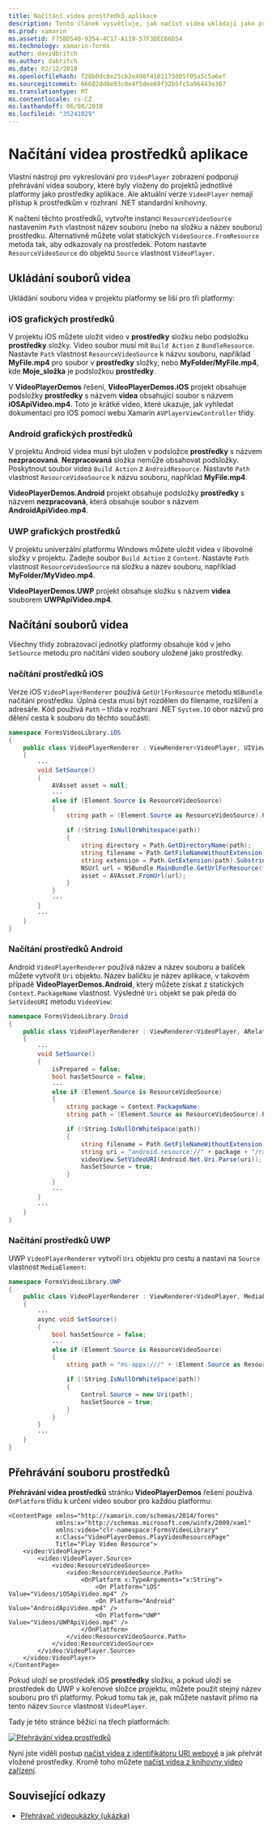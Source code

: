 ```yaml
---
title: Načítání videa prostředků aplikace
description: Tento článek vysvětluje, jak načíst videa ukládají jako prostředky aplikace v aplikaci přehrávání videa pomocí Xamarin.Forms.
ms.prod: xamarin
ms.assetid: F75BD540-9354-4C17-A119-57F3DEC66D54
ms.technology: xamarin-forms
author: davidbritch
ms.author: dabritch
ms.date: 02/12/2018
ms.openlocfilehash: f28b0dc8e25cb2e498f4101175005f05a5c5a6ef
ms.sourcegitcommit: 66682dd8e93c0e4f5dee69f32b5fc5a96443e307
ms.translationtype: MT
ms.contentlocale: cs-CZ
ms.lasthandoff: 06/08/2018
ms.locfileid: "35241029"
---
```

# <a name="loading-application-resource-videos"></a>Načítání videa prostředků aplikace

Vlastní nástroji pro vykreslování pro `VideoPlayer` zobrazení podporují přehrávání videa soubory, které byly vloženy do projektů jednotlivé platformy jako prostředky aplikace. Ale aktuální verze `VideoPlayer` nemají přístup k prostředkům v rozhraní .NET standardní knihovny.

K načtení těchto prostředků, vytvořte instanci `ResourceVideoSource` nastavením `Path` vlastnost název souboru (nebo na složku a název souboru) prostředku. Alternativně můžete volat statických `VideoSource.FromResource` metoda tak, aby odkazovaly na prostředek. Potom nastavte `ResourceVideoSource` do objektu `Source` vlastnost `VideoPlayer`.

## <a name="storing-the-video-files"></a>Ukládání souborů videa

Ukládání souboru videa v projektu platformy se liší pro tři platformy:

### <a name="ios-video-resources"></a>iOS grafických prostředků

V projektu iOS můžete uložit video v **prostředky** složku nebo podsložku **prostředky** složky. Video soubor musí mít `Build Action` z `BundleResource`. Nastavte `Path` vlastnost `ResourceVideoSource` k názvu souboru, například **MyFile.mp4** pro soubor v **prostředky** složky, nebo **MyFolder/MyFile.mp4**, kde **Moje_složka** je podsložkou **prostředky**.

V **VideoPlayerDemos** řešení, **VideoPlayerDemos.iOS** projekt obsahuje podsložky **prostředky** s názvem **videa** obsahující soubor s názvem **iOSApiVideo.mp4**. Toto je krátké video, které ukazuje, jak vyhledat dokumentaci pro iOS pomocí webu Xamarin `AVPlayerViewController` třídy.

### <a name="android-video-resources"></a>Android grafických prostředků

V projektu Android videa musí být uložen v podsložce **prostředky** s názvem **nezpracovaná**. **Nezpracovaná** složka nemůže obsahovat podsložky. Poskytnout soubor videa `Build Action` z `AndroidResource`. Nastavte `Path` vlastnost `ResourceVideoSource` k názvu souboru, například **MyFile.mp4**.

**VideoPlayerDemos.Android** projekt obsahuje podsložky **prostředky** s názvem **nezpracovaná**, která obsahuje soubor s názvem **AndroidApiVideo.mp4**.

### <a name="uwp-video-resources"></a>UWP grafických prostředků

V projektu univerzální platformu Windows můžete uložit videa v libovolné složky v projektu. Zadejte soubor `Build Action` z `Content`. Nastavte `Path` vlastnost `ResourceVideoSource` na složku a název souboru, například **MyFolder/MyVideo.mp4**.

**VideoPlayerDemos.UWP** projekt obsahuje složku s názvem **videa** souborem **UWPApiVideo.mp4**.

## <a name="loading-the-video-files"></a>Načítání souborů videa

Všechny třídy zobrazovací jednotky platformy obsahuje kód v jeho `SetSource` metodu pro načítání video soubory uložené jako prostředky.

### <a name="ios-resource-loading"></a>načítání prostředků iOS

Verze iOS `VideoPlayerRenderer` používá `GetUrlForResource` metodu `NSBundle` načítání prostředku. Úplná cesta musí být rozdělen do filename, rozšíření a adresáře. Kód používá `Path` – třída v rozhraní .NET `System.IO` obor názvů pro dělení cesta k souboru do těchto součástí:

```csharp
namespace FormsVideoLibrary.iOS
{
    public class VideoPlayerRenderer : ViewRenderer<VideoPlayer, UIView>
    {
        ···
        void SetSource()
        {
            AVAsset asset = null;
            ···
            else if (Element.Source is ResourceVideoSource)
            {
                string path = (Element.Source as ResourceVideoSource).Path;

                if (!String.IsNullOrWhitespace(path))
                {
                    string directory = Path.GetDirectoryName(path);
                    string filename = Path.GetFileNameWithoutExtension(path);
                    string extension = Path.GetExtension(path).Substring(1);
                    NSUrl url = NSBundle.MainBundle.GetUrlForResource(filename, extension, directory);
                    asset = AVAsset.FromUrl(url);
                }
            }
            ···
        }
        ···
    }
}
```

### <a name="android-resource-loading"></a>Načítání prostředků Android

Android `VideoPlayerRenderer` používá název a název souboru a balíček můžete vytvořit `Uri` objektu. Název balíčku je název aplikace, v takovém případě **VideoPlayerDemos.Android**, který můžete získat z statických `Context.PackageName` vlastnost. Výsledné `Uri` objekt se pak předá do `SetVideoURI` metodu `VideoView`:

```csharp
namespace FormsVideoLibrary.Droid
{
    public class VideoPlayerRenderer : ViewRenderer<VideoPlayer, ARelativeLayout>
    {
        ···    
        void SetSource()
        {
            isPrepared = false;
            bool hasSetSource = false;
            ···
            else if (Element.Source is ResourceVideoSource)
            {
                string package = Context.PackageName;
                string path = (Element.Source as ResourceVideoSource).Path;

                if (!String.IsNullOrWhiteSpace(path))
                {
                    string filename = Path.GetFileNameWithoutExtension(path).ToLowerInvariant();
                    string uri = "android.resource://" + package + "/raw/" + filename;
                    videoView.SetVideoURI(Android.Net.Uri.Parse(uri));
                    hasSetSource = true;
                }
            }
            ···
        }
        ···
    }
}
```

### <a name="uwp-resource-loading"></a>Načítání prostředků UWP

UWP `VideoPlayerRenderer` vytvoří `Uri` objektu pro cestu a nastaví na `Source` vlastnost `MediaElement`:

```csharp
namespace FormsVideoLibrary.UWP
{
    public class VideoPlayerRenderer : ViewRenderer<VideoPlayer, MediaElement>
    {
        ···
        async void SetSource()
        {
            bool hasSetSource = false;
            ···
            else if (Element.Source is ResourceVideoSource)
            {
                string path = "ms-appx:///" + (Element.Source as ResourceVideoSource).Path;

                if (!String.IsNullOrWhiteSpace(path))
                {
                    Control.Source = new Uri(path);
                    hasSetSource = true;
                }
            }
        }
        ···
    }
}
```

## <a name="playing-the-resource-file"></a>Přehrávání souboru prostředků

**Přehrávání videa prostředků** stránku **VideoPlayerDemos** řešení používá `OnPlatform` třídu k určení video soubor pro každou platformu:

```xaml
<ContentPage xmlns="http://xamarin.com/schemas/2014/forms"
             xmlns:x="http://schemas.microsoft.com/winfx/2009/xaml"
             xmlns:video="clr-namespace:FormsVideoLibrary"
             x:Class="VideoPlayerDemos.PlayVideoResourcePage"
             Title="Play Video Resource">
    <video:VideoPlayer>
        <video:VideoPlayer.Source>
            <video:ResourceVideoSource>
                <video:ResourceVideoSource.Path>
                    <OnPlatform x:TypeArguments="x:String">
                        <On Platform="iOS" Value="Videos/iOSApiVideo.mp4" />
                        <On Platform="Android" Value="AndroidApiVideo.mp4" />
                        <On Platform="UWP" Value="Videos/UWPApiVideo.mp4" />
                    </OnPlatform>
                </video:ResourceVideoSource.Path>
            </video:ResourceVideoSource>
        </video:VideoPlayer.Source>
    </video:VideoPlayer>
</ContentPage>
```

Pokud uloží se prostředek iOS **prostředky** složku, a pokud uloží se prostředek do UWP v kořenové složce projektu, můžete použít stejný název souboru pro tři platformy. Pokud tomu tak je, pak můžete nastavit přímo na tento název `Source` vlastnost `VideoPlayer`.

Tady je této stránce běžící na třech platformách:

[![Přehrávání videa prostředků](loading-resources-images/playvideoresource-small.png "přehrávání videa prostředků")](loading-resources-images/playvideoresource-large.png#lightbox "přehrávání videa prostředků")

Nyní jste viděli postup [načíst videa z identifikátoru URI webové](web-videos.md) a jak přehrát vložené prostředky. Kromě toho můžete [načíst videa z knihovny video zařízení](accessing-library.md).


## <a name="related-links"></a>Související odkazy

- [Přehrávač videoukázky (ukázka)](https://developer.xamarin.com/samples/xamarin-forms/customrenderers/VideoPlayerDemos/)
